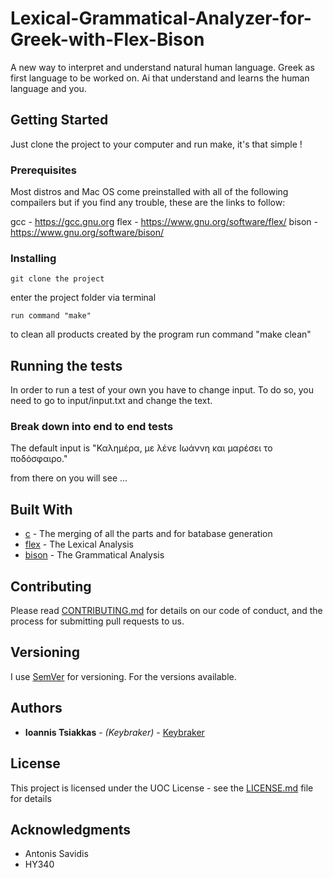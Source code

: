 # Lexical-Grammatical-Analyzer-for-Greek-with-Flex-Bison

A new way to interpret and understand natural human language.
Greek as first language to be worked on.
Ai that understand and learns the human language and you.

## Getting Started

Just clone the project to your computer and run make, it's that simple !

### Prerequisites

Most distros and Mac OS come preinstalled with all of the following compailers
but if you find any trouble, these are the links to follow:

gcc - https://gcc.gnu.org
flex - https://www.gnu.org/software/flex/
bison - https://www.gnu.org/software/bison/

### Installing

```
git clone the project

```
enter the project folder via terminal

```
run command "make"

```
to clean all products created by the program run command "make clean"

## Running the tests

In order to run a test of your own you have to change input. To do so,
you need to go to input/input.txt and change the text.

### Break down into end to end tests

The default input is "Καλημέρα, με λένε Ιωάννη και μαρέσει το ποδόσφαιρο."

from there on you will see 
...

## Built With

* [c](https://gcc.gnu.org/) - The merging of all the parts and for batabase generation
* [flex](https://www.gnu.org/software/flex/) - The Lexical Analysis
* [bison](https://www.gnu.org/software/bison/) - The Grammatical Analysis

## Contributing

Please read [CONTRIBUTING.md](https://github.com/keybraker/Lexical-Grammatical-Analyzer-for-Greek-with-Flex-Bison/blob/master/CONTRIBUTING.md) for details on our code of conduct, and the process for submitting pull requests to us.

## Versioning

I use [SemVer](http://semver.org/) for versioning. For the versions available. 

## Authors

* **Ioannis Tsiakkas** - *(Keybraker)* - [Keybraker](https://github.com/keybraker)

## License

This project is licensed under the UOC License - see the [LICENSE.md](LICENSE.md) file for details

## Acknowledgments

* Antonis Savidis
* HY340
